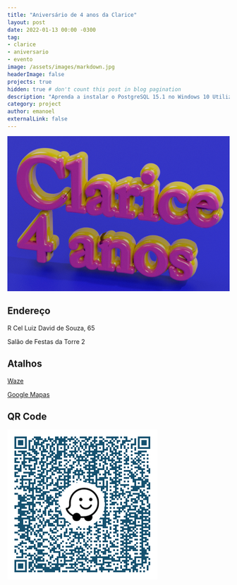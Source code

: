 ```yaml
---
title: "Aniversário de 4 anos da Clarice"
layout: post
date: 2022-01-13 00:00 -0300
tag: 
- clarice
- aniversario
- evento
image: /assets/images/markdown.jpg
headerImage: false
projects: true
hidden: true # don't count this post in blog pagination
description: "Aprenda a instalar o PostgreSQL 15.1 no Windows 10 Utilizando o Ansible"
category: project
author: emanoel
externalLink: false
---
```

![header](https://github.com/emanoelopes/emanoelopes.github.io/blob/master/assets/images/clarice-4anos-small-2.png)

## Endereço

R Cel Luiz David de Souza, 65

Salão de Festas da Torre 2

## Atalhos

[Waze](https://www.waze.com/en/live-map/directions/br/ce/rua-coronel-luiz-david-de-souza?place=Ek5SLiBDZWwuIEx1aXogRGF2aWQgZGUgU291emEgLSBQcmVzLiBLZW5uZWR5LCBGb3J0YWxlemEgLSBDRSwgNjAzNTUtMzM3LCBCcmF6aWwiLiosChQKEglrj8tpiEnHBxEaVeOJA2Ri5BIUChIJQTaP4X9JxwcR0kjWiczWJ8Y)


[Google Mapas](https://goo.gl/maps/McqGCourFt5C8MqF6)

## QR Code

![qrcodewaze](https://raw.githubusercontent.com/emanoelopes/emanoelopes.github.io/master/assets/images/cel-luiz-david-souza-65.png)
